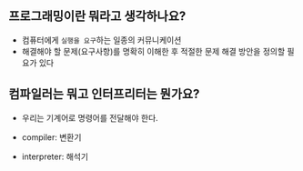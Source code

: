 ## 프로그래밍이란 뭐라고 생각하나요?

- 컴퓨터에게 `실행을 요구`하는 일종의 커뮤니케이션
- 해결해야 할 문제(요구사항)를 명확히 이해한 후 적절한 문제 해결 방안을 정의할 필요가 있다

## 컴파일러는 뭐고 인터프리터는 뭔가요?

- 우리는 기계어로 명령어를 전달해야 한다.

- compiler: 변환기
- interpreter: 해석기
